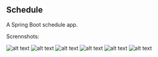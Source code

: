 ## Schedule

A Spring Boot schedule app.

Scrennshots:

![alt text](https://imgur.com/qbOdUrw)
![alt text](https://imgur.com/JKcZz5p)
![alt text](https://imgur.com/MXlQbSn)
![alt text](https://imgur.com/BbshaeM)
![alt text](https://imgur.com/TpX78AD)
![alt text](https://imgur.com/QqEoU7q)


